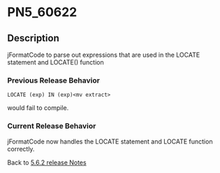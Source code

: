 # PN5_60622

<PageHeader />

## Description

jFormatCode to parse out expressions that are used in the LOCATE statement and LOCATE() function

### Previous Release Behavior

```
LOCATE (exp) IN (exp)<mv extract>
```

would fail to compile.

### Current Release Behavior

jFormatCode now handles the LOCATE statement and LOCATE function correctly.

Back to [5.6.2 release Notes](./../README.md)

  
<PageFooter />
